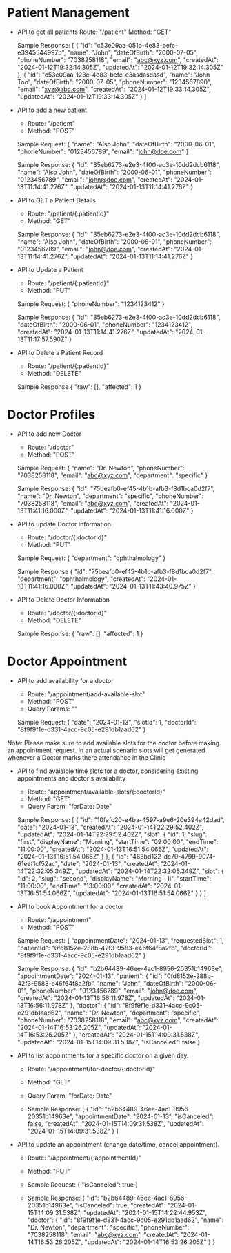 # Patient Management
- API to get all patients
    Route: "/patient"
    Method: "GET"

    Sample Response:
    [
        {
            "id": "c53e09aa-051b-4e83-befc-e3945544997b",
            "name": "John",
            "dateOfBirth": "2000-07-05",
            "phoneNumber": "7038258118",
            "email": "abc@xyz.com",
            "createdAt": "2024-01-12T19:32:14.305Z",
            "updatedAt": "2024-01-12T19:32:14.305Z"
        },
        {
            "id": "c53e09aa-123c-4e83-befc-e3asdasdasd",
            "name": "John Too",
            "dateOfBirth": "2000-07-05",
            "phoneNumber": "1234567890",
            "email": "xyz@abc.com",
            "createdAt": "2024-01-12T19:33:14.305Z",
            "updatedAt": "2024-01-12T19:33:14.305Z"
        }
    ]


- API to add a new patient
    - Route: "/patient"
    - Method: "POST"
    
    Sample Request:
        {
            "name": "Also John",
            "dateOfBirth": "2000-06-01",
            "phoneNumber": "0123456789",
            "email": "john@doe.com"
        }

    Sample Response:
        {
            "id": "35eb6273-e2e3-4f00-ac3e-10dd2dcb6118",
            "name": "Also John",
            "dateOfBirth": "2000-06-01",
            "phoneNumber": "0123456789",
            "email": "john@doe.com",
            "createdAt": "2024-01-13T11:14:41.276Z",
            "updatedAt": "2024-01-13T11:14:41.276Z"
        }

- API to GET a Patient Details
    - Route: "/patient/{:patientId}"
    - Method: "GET"

    Sample Response:
        {
            "id": "35eb6273-e2e3-4f00-ac3e-10dd2dcb6118",
            "name": "Also John",
            "dateOfBirth": "2000-06-01",
            "phoneNumber": "0123456789",
            "email": "john@doe.com",
            "createdAt": "2024-01-13T11:14:41.276Z",
            "updatedAt": "2024-01-13T11:14:41.276Z"
        }


- API to Update a Patient
    - Route: "/patient/{:patientId}"
    - Method: "PUT"

    Sample Request:
        {
            "phoneNumber": "1234123412"
        }
    
    Sample Response:
        {
            "id": "35eb6273-e2e3-4f00-ac3e-10dd2dcb6118",
            "dateOfBirth": "2000-06-01",
            "phoneNumber": "1234123412",
            "createdAt": "2024-01-13T11:14:41.276Z",
            "updatedAt": "2024-01-13T11:17:57.590Z"
        }

- API to Delete a Patient Record
    - Route: "/patient/{:patientId}"
    - Method: "DELETE"

    Sample Response
        {
            "raw": [],
            "affected": 1
        }

# Doctor Profiles

- API to add new Doctor
    - Route: "/doctor"
    - Method: "POST"

    Sample Request:
        {
            "name": "Dr. Newton",
            "phoneNumber": "7038258118",
            "email": "abc@xyz.com",
            "department": "specific"
        }
    
    Sample Response:
        {
            "id": "75beafb0-ef45-4b1b-afb3-f8d1bca0d2f7",
            "name": "Dr. Newton",
            "department": "specific",
            "phoneNumber": "7038258118",
            "email": "abc@xyz.com",
            "createdAt": "2024-01-13T11:41:16.000Z",
            "updatedAt": "2024-01-13T11:41:16.000Z"
        }

- API to update Doctor Information
    - Route: "/doctor/{:doctorId}"
    - Method: "PUT"

    Sample Request:
        {
            "department": "ophthalmology"
        }

    Sample Response
        {
            "id": "75beafb0-ef45-4b1b-afb3-f8d1bca0d2f7",
            "department": "ophthalmology",
            "createdAt": "2024-01-13T11:41:16.000Z",
            "updatedAt": "2024-01-13T11:43:40.975Z"
        }

- API to Delete Doctor Information
    - Route: "/doctor/{:doctorId}"
    - Method: "DELETE"

    Sample Response:
        {
            "raw": [],
            "affected": 1
        }

# Doctor Appointment

- API to add availability for a doctor
    - Route: "/appointment/add-available-slot"
    - Method: "POST"
    - Query Params: ""

    Sample Request:
        {
            "date": "2024-01-13",
            "slotId": 1,
            "doctorId": "8f9f9f1e-d331-4acc-9c05-e291db1aad62"
        }

Note: Please make sure to add available slots for the doctor before making an appointment request.
In an actual scenario slots will get generated whenever a Doctor marks there attendance in the Clinic

- API to find avaialble time slots for a doctor, considering existing appointments and doctor's availability
    - Route: "appointment/available-slots/{:doctorId}"
    - Method: "GET"
    - Query Param: "forDate: Date"

    Sample Response:
        [
            {
                "id": "10fafc20-e4ba-4597-a9e6-20e394a42dad",
                "date": "2024-01-13",
                "createdAt": "2024-01-14T22:29:52.402Z",
                "updatedAt": "2024-01-14T22:29:52.402Z",
                "slot": {
                    "id": 1,
                    "slug": "first",
                    "displayName": "Morning",
                    "startTime": "09:00:00",
                    "endTime": "11:00:00",
                    "createdAt": "2024-01-13T16:51:54.066Z",
                    "updatedAt": "2024-01-13T16:51:54.066Z"
                }
            },
            {
                "id": "463bd122-dc79-4799-9074-61eef1cf52ac",
                "date": "2024-01-13",
                "createdAt": "2024-01-14T22:32:05.349Z",
                "updatedAt": "2024-01-14T22:32:05.349Z",
                "slot": {
                    "id": 2,
                    "slug": "second",
                    "displayName": "Morning - II",
                    "startTime": "11:00:00",
                    "endTime": "13:00:00",
                    "createdAt": "2024-01-13T16:51:54.066Z",
                    "updatedAt": "2024-01-13T16:51:54.066Z"
                }
            }
        ]

- API to book Appointment for a doctor
    - Route: "/appointment"
    - Method: "POST"
    
    Sample Request:
        {
            "appointmentDate": "2024-01-13",
            "requestedSlot": 1,
            "patientId": "0fd8152e-288b-42f3-9583-e46f64f8a2fb",
            "doctorId": "8f9f9f1e-d331-4acc-9c05-e291db1aad62"
        }

    Sample Response:
        {
            "id": "b2b64489-46ee-4ac1-8956-20351b14963e",
            "appointmentDate": "2024-01-13",
            "patient": {
                "id": "0fd8152e-288b-42f3-9583-e46f64f8a2fb",
                "name": "John",
                "dateOfBirth": "2000-06-01",
                "phoneNumber": "0123456789",
                "email": "john@doe.com",
                "createdAt": "2024-01-13T16:56:11.978Z",
                "updatedAt": "2024-01-13T16:56:11.978Z"
            },
            "doctor": {
                "id": "8f9f9f1e-d331-4acc-9c05-e291db1aad62",
                "name": "Dr. Newton",
                "department": "specific",
                "phoneNumber": "7038258118",
                "email": "abc@xyz.com",
                "createdAt": "2024-01-14T16:53:26.205Z",
                "updatedAt": "2024-01-14T16:53:26.205Z"
            },
            "createdAt": "2024-01-15T14:09:31.538Z",
            "updatedAt": "2024-01-15T14:09:31.538Z",
            "isCanceled": false
        }

- API to list appointments for a specific doctor on a given day.
    - Route: "/appointment/for-doctor/{:doctorId}"
    - Method: "GET"
    - Query Param: "forDate: Date"

    - Sample Response:
        [
            {
                "id": "b2b64489-46ee-4ac1-8956-20351b14963e",
                "appointmentDate": "2024-01-13",
                "isCanceled": false,
                "createdAt": "2024-01-15T14:09:31.538Z",
                "updatedAt": "2024-01-15T14:09:31.538Z"
            }
        ]

- API to update an appointment (change date/time, cancel appointment).
    - Route: "/appointment/{:appointmentId}"
    - Method: "PUT"

    - Sample Request:
        {
            "isCanceled": true
        }
    
    - Sample Response:
        {
            "id": "b2b64489-46ee-4ac1-8956-20351b14963e",
            "isCanceled": true,
            "createdAt": "2024-01-15T14:09:31.538Z",
            "updatedAt": "2024-01-15T14:22:44.953Z",
            "doctor": {
                "id": "8f9f9f1e-d331-4acc-9c05-e291db1aad62",
                "name": "Dr. Newton",
                "department": "specific",
                "phoneNumber": "7038258118",
                "email": "abc@xyz.com",
                "createdAt": "2024-01-14T16:53:26.205Z",
                "updatedAt": "2024-01-14T16:53:26.205Z"
            }
        }
